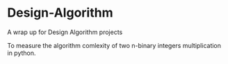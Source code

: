 # Design-Algorithm
A wrap up for Design Algorithm projects

To measure the algorithm comlexity of two n-binary integers multiplication in python.
